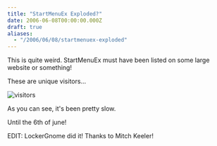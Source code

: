 ```yaml
---
title: "StartMenuEx Exploded?"
date: 2006-06-08T00:00:00.000Z
draft: true
aliases:
  - "/2006/06/08/startmenuex-exploded"
---
```

This is quite weird. StartMenuEx must have been listed on some large website or something!

These are unique visitors...

![visitors](/images/visitors.jpg)

As you can see, it's been pretty slow.

Until the 6th of june!

EDIT: LockerGnome did it! Thanks to Mitch Keeler!
